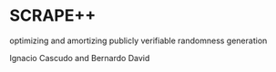 # SCRAPE++

 optimizing and amortizing publicly verifiable randomness generation
 
 Ignacio Cascudo and Bernardo David
